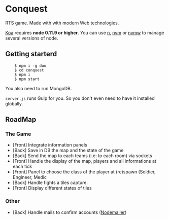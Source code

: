 # Conquest

RTS game.
Made with with modern Web technologies. 

[Koa](http://koajs.com/) requires **node 0.11.9 or higher**.
You can use [n](https://www.npmjs.org/package/n), [nvm](https://www.npmjs.org/package/nvm) or  [nvmw](https://www.npmjs.org/package/nvmw) to manage several versions of node.

## Getting starterd

```
    $ npm i -g duo
    $ cd conquest
    $ npm i
    $ npm start
```

You also need to run MongoDB.

`server.js` runs Gulp for you. So you don't even need to have it installed globally.


## RoadMap

### The Game
- [Front] Integrate information panels
- [Back] Save in DB the map and the state of the game
- [Back] Send the map to each teams (i.e: to each room) via sockets
- [Front] Handle the display of the map, players and all informations at each tick
- [Front] Panel to choose the class of the player at (re)spawn (Soldier, Engineer, Medic
- [Back] Handle fights a tiles capture.
- [Front] Display different states of tiles

### Other
- [Back] Handle mails to confirm accounts ([Nodemailer](http://www.nodemailer.com/))
